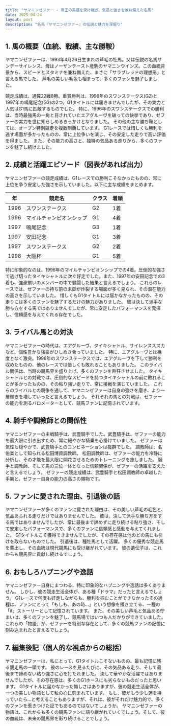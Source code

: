 ```yaml
---
title: "ヤマニンゼファー - 帝王の系譜を受け継ぎ、気品と強さを兼ね備えた名馬"
date: 2025-04-24
layout: post
description: "名馬『ヤマニンゼファー』の伝説と魅力を深堀り"
---
```


## 1. 馬の概要（血統、戦績、主な勝鞍）

ヤマニンゼファーは、1993年4月26日生まれの芦毛の牡馬。父は伝説の名馬サンデーサイレンス、母はノーザンテースト産駒のヤマニンウインズ。この血統背景から、スピードとスタミナを兼ね備えた、まさに「サラブレッドの理想形」と言える馬でした。  芦毛の美しい毛色も相まって、多くのファンを魅了しました。

競走成績は、通算22戦8勝。重賞勝利は、1996年のスワンステークス(G2)と1997年の鳴尾記念(G3)の2つ。G1タイトルには届きませんでしたが、その実力と人気はG1馬に匹敵するものでした。  特に、1996年のスワンステークスでの勝利は、当時最強馬の一角と目されていたエアグルーヴを破っての快挙であり、ゼファーの実力を世に知らしめるきっかけとなりました。  その他の主な勝ち鞍としては、オープン特別競走を複数制覇しています。  G1レースでは惜しくも勝利を逃す場面が多かったものの、常に上位争いを演じ、その安定した走りで高い評価を得ました。  また、その能力の高さと、独特の気品ある走りから、多くのファンを魅了し続けました。


## 2. 成績と活躍エピソード（図表があれば出力）

ヤマニンゼファーの競走成績は、G1レースでの勝利こそなかったものの、常に上位を争う安定した強さを示していました。以下に主な成績をまとめます。

| 年 | 競走名 | クラス | 着順 |
|---|---|---|---|
| 1996 | スワンステークス | G2 | 1着 |
| 1996 | マイルチャンピオンシップ | G1 | 4着 |
| 1997 | 鳴尾記念 | G3 | 1着 |
| 1997 | 安田記念 | G1 | 3着 |
| 1997 | スワンステークス | G2 | 2着 |
| 1998 | 大阪杯 | G1 | 5着 |


特に印象的なのは、1996年のマイルチャンピオンシップでの4着。圧倒的な強さで逃げ切ったタイキシャトルに次ぐ好走でした。また、1997年の安田記念での3着も、強豪揃いのメンバーの中で健闘した結果と言えるでしょう。  これらのレースでは、ゼファーの持ち前の末脚が炸裂する場面が多く見られ、その潜在能力の高さを示していました。  惜しくもG1タイトルには届かなかったものの、その走りには多くのファンを魅了するだけの魅力がありました。  彼は決して派手な勝ち方をする馬ではありませんでしたが、常に安定したパフォーマンスを発揮し、信頼感を与えてくれる存在でした。


## 3. ライバル馬との対決

ヤマニンゼファーの時代は、エアグルーヴ、タイキシャトル、サイレンススズカなど、個性豊かな強豪がひしめき合っていました。  特に、エアグルーヴとは幾度となく激突。1996年のスワンステークスでは、エアグルーヴを下して勝利を収めたものの、他のレースでは惜しくも敗れることもありました。  このライバル関係は、当時の競馬界を盛り上げ、多くのファンを熱狂させました。  タイキシャトルとの対戦では、圧倒的なスピードを持つタイキシャトルの前に敗れることが多かったものの、その粘り強い走りで、常に接戦を演じていました。  これらのライバルとの競争を通して、ヤマニンゼファーは自身の強さを磨き、より一層輝きを増していったと言えるでしょう。  それぞれの馬との対戦は、ゼファーの能力を測るバロメーターとして、競馬ファンに記憶されています。


## 4. 騎手や調教師との関係性

ヤマニンゼファーの主戦騎手は、武豊騎手でした。武豊騎手は、ゼファーの能力を最大限に引き出すため、常に細やかな騎乗を心掛けていました。  ゼファーは気性も穏やかで、武豊騎手とのコンビネーションは抜群でした。  調教師は、名伯楽として知られる松田博資調教師。  松田調教師は、ゼファーの能力を冷静に分析し、その才能を最大限に開花させるためのトレーニングを施しました。  騎手と調教師、そして馬の三位一体となった信頼関係が、ゼファーの活躍を支えたと言えるでしょう。  ゼファーの競走成績は、武豊騎手と松田調教師の卓越した手腕と、ゼファー自身の能力の高さの賜物です。


## 5. ファンに愛された理由、引退後の話

ヤマニンゼファーが多くのファンに愛された理由は、その美しい芦毛の毛色と、気品あふれる走りだけではありませんでした。  彼は、決して派手な勝ち方をする馬ではありませんでしたが、常に最後まで諦めずに走り続ける粘り強さ、そして安定したパフォーマンスで、多くのファンに信頼感と感動を与えてくれました。  G1タイトルこそ獲得できませんでしたが、その存在感は他のどの馬にも引けを取らないものでした。  引退後は、種牡馬として活躍。  多くの優秀な競走馬を輩出し、その血統は現代競馬にも受け継がれています。  彼の遺伝子は、これからも競馬界に貢献し続けるでしょう。


## 6. おもしろハプニングや逸話

ヤマニンゼファー自身にまつわる、特に印象的なハプニングや逸話は多くありません。  しかし、彼の競走生活全体が、ある種「ドラマ」だったと言えるでしょう。  G1レースで何度も好走しながらも、勝利を掴むことができなかったその過程は、ファンにとって「もしも、あの時…」という想像を掻き立てる、一種の「if」ストーリーとして記憶されています。  また、その美しい芦毛と気品ある佇まいは、多くのファンを魅了し、競馬場ではいつも人だかりができていました。  これらの「物語」が、ゼファーを特別な存在として、多くの競馬ファンの記憶に刻み込まれたと言えるでしょう。


## 7. 編集後記（個人的な視点からの総括）

ヤマニンゼファーは、私にとって、G1タイトルこそないものの、最も記憶に残る競走馬の一頭です。  彼のレースを見るたびに、その気品ある走り、そして最後まで諦めない粘り強さに心を打たれました。  決して華やかな活躍ではありませんでしたが、その存在感は、多くのG1ホースにも劣らないものだったと思います。  G1タイトルに届かなかった悔しさはありますが、彼の競走生活全体が、一つの美しい物語として私の心に刻まれています。  もし、彼がもう少し運を持っていたら…と考えることもありますが、それは、彼がそれだけ魅力的で、多くのファンを惹きつけた証でもあるのではないでしょうか。  ヤマニンゼファーの物語は、これからも多くの競馬ファンに語り継がれていくでしょう。そして、彼の血統は、未来の競馬界を彩り続けることでしょう。
